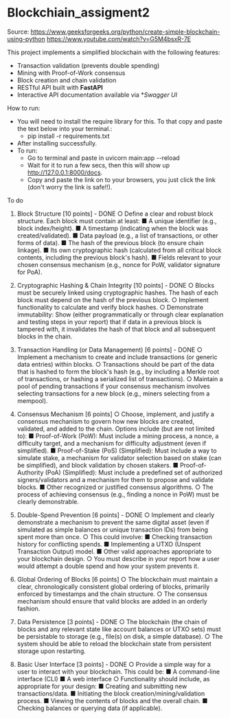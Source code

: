 # Blockchiain_assigment2
Source: 
https://www.geeksforgeeks.org/python/create-simple-blockchain-using-python
https://www.youtube.com/watch?v=G5M4bsxR-7E

This project implements a simplified blockchain with the following features:
- Transaction validation (prevents double spending)
- Mining with Proof-of-Work consensus
- Block creation and chain validation
- RESTful API built with **FastAPI**
- Interactive API documentation available via **Swagger UI*

How to run:
- You will need to install the require library for this. To that copy and paste the text below into your terminal.: 
    - pip install -r requirements.txt 
- After installing successfully.
- To run:
    - Go to terminal and paste in uvicorn main:app --reload 
    - Wait for it to run a few secs, then this will show up http://127.0.0.1:8000/docs. 
    - Copy and paste the link on to your browsers, you just click the link (don't worry the link is safe!!). 

To do
1. Block Structure [10 points] - DONE
    ○ Define a clear and robust block structure. Each block must contain at least:
        ■ A unique identifier (e.g., block index/height).
        ■ A timestamp (indicating when the block was created/validated).
        ■ Data payload (e.g., a list of transactions, or other forms of data).
        ■ The hash of the previous block (to ensure chain linkage).
        ■ Its own cryptographic hash (calculated from all critical block contents, including the
        previous block's hash).
        ■ Fields relevant to your chosen consensus mechanism (e.g., nonce for PoW, validator
        signature for PoA).
        
2. Cryptographic Hashing & Chain Integrity [10 points] - DONE
    ○ Blocks must be securely linked using cryptographic hashes. The hash of each block must
    depend on the hash of the previous block.
    ○ Implement functionality to calculate and verify block hashes.
    ○ Demonstrate immutability: Show (either programmatically or through clear explanation and
    testing steps in your report) that if data in a previous block is tampered with, it invalidates
    the hash of that block and all subsequent blocks in the chain.

3. Transaction Handling (or Data Management) [6 points] - DONE
    ○ Implement a mechanism to create and include transactions (or generic data entries) within
    blocks.
    ○ Transactions should be part of the data that is hashed to form the block's hash (e.g., by
    including a Merkle root of transactions, or hashing a serialized list of transactions).
    ○ Maintain a pool of pending transactions if your consensus mechanism involves selecting
    transactions for a new block (e.g., miners selecting from a mempool).

4. Consensus Mechanism [6 points]
    ○ Choose, implement, and justify a consensus mechanism to govern how new blocks are
    created, validated, and added to the chain. Options include (but are not limited to):
    ■ Proof-of-Work (PoW): Must include a mining process, a nonce, a difficulty target, and a
    mechanism for difficulty adjustment (even if simplified).
    ■ Proof-of-Stake (PoS) (Simplified): Must include a way to simulate stake, a mechanism for
    validator selection based on stake (can be simplified), and block validation by chosen
    stakers.
    ■ Proof-of-Authority (PoA) (Simplified): Must include a predefined set of authorized
    signers/validators and a mechanism for them to propose and validate blocks.
    ■ Other recognized or justified consensus algorithms.
    ○ The process of achieving consensus (e.g., finding a nonce in PoW) must be clearly
    demonstrable.

5. Double-Spend Prevention [6 points] - DONE
    ○ Implement and clearly demonstrate a mechanism to prevent the same digital asset (even if
    simulated as simple balances or unique transaction IDs) from being spent more than once.
    ○ This could involve:
        ■ Checking transaction history for conflicting spends.
        ■ Implementing a UTXO (Unspent Transaction Output) model.
        ■ Other valid approaches appropriate to your blockchain design.
    ○ You must describe in your report how a user would attempt a double spend and how your
    system prevents it.

6. Global Ordering of Blocks [6 points]
    ○ The blockchain must maintain a clear, chronologically consistent global ordering of blocks,
    primarily enforced by timestamps and the chain structure.
    ○ The consensus mechanism should ensure that valid blocks are added in an orderly fashion.

7. Data Persistence [3 points] - DONE
    ○ The blockchain (the chain of blocks and any relevant state like account balances or UTXO sets)
    must be persistable to storage (e.g., file(s) on disk, a simple database).
    ○ The system should be able to reload the blockchain state from persistent storage upon
    restarting.
     
8. Basic User Interface [3 points] - DONE
    ○ Provide a simple way for a user to interact with your blockchain. This could be:
        ■ A command-line interface (CLI)
        ■ A web interface
    ○ Functionality should include, as appropriate for your design:
    ■ Creating and submitting new transactions/data.
    ■ Initiating the block creation/mining/validation process.
    ■ Viewing the contents of blocks and the overall chain.
    ■ Checking balances or querying data (if applicable).